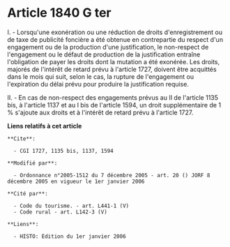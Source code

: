 # Article 1840 G ter

I. - Lorsqu'une exonération ou une réduction de droits d'enregistrement ou de taxe de publicité foncière a été obtenue en
contrepartie du respect d'un engagement ou de la production d'une justification, le non-respect de l'engagement ou le défaut
de production de la justification entraîne l'obligation de payer les droits dont la mutation a été exonérée. Les droits,
majorés de l'intérêt de retard prévu à l'article 1727, doivent être acquittés dans le mois qui suit, selon le cas, la rupture
de l'engagement ou l'expiration du délai prévu pour produire la justification requise.

II. - En cas de non-respect des engagements prévus au II de l'article 1135 bis, à l'article 1137 et au I bis de l'article
1594, un droit supplémentaire de 1 % s'ajoute aux droits et à l'intérêt de retard prévu à l'article 1727.

**Liens relatifs à cet article**

	**Cite**:

	  - CGI 1727, 1135 bis, 1137, 1594

	**Modifié par**:

	  - Ordonnance n°2005-1512 du 7 décembre 2005 - art. 20 () JORF 8 décembre 2005 en vigueur le 1er janvier 2006

	**Cité par**:

	  - Code du tourisme. - art. L441-1 (V)
	  - Code rural - art. L142-3 (V)

	**Liens**:

	  - HISTO: Edition du 1er janvier 2006
